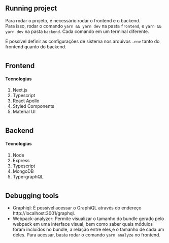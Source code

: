 ## Running project

Para rodar o projeto, é necessário rodar o frontend e o backend.  
Para isso, rodar o comando `yarn && yarn dev` na pasta `frontend`, e `yarn && yarn dev` na pasta `backend`. Cada comando em um terminal diferente.

É possível definir as configurações de sistema nos arquivos `.env` tanto do frontend quanto do backend.
#


## Frontend
#### Tecnologias

1. Next.js
2. Typescript
3. React Apollo
4. Styled Components
5. Material UI
#


## Backend
#### Tecnologias

1. Node
2. Express
3. Typescript
4. MongoDB
5. Type-graphQL
#


## Debugging tools

* Graphiql: É possível acessar o GraphiQL através do endereço http://localhost:3001/graphql.  
* Webpack-analyzer: Permite visualizar o tamanho do bundle gerado pelo webpack em uma interface visual, bem como saber quais módulos foram incluídos no bundle, a relação entre eles,e o tamanho de cada um deles. Para acessar, basta rodar o comando `yarn analyze` no frontend.